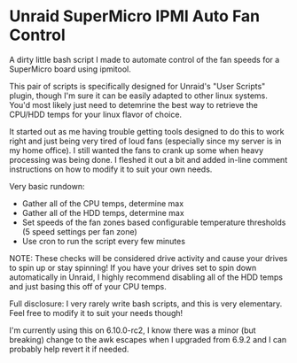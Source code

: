 # Unraid SuperMicro IPMI Auto Fan Control
A dirty little bash script I made to automate control of the fan speeds for a SuperMicro board using ipmitool. 

This pair of scripts is specifically designed for Unraid's "User Scripts" plugin, though I'm sure it can be easily adapted to other linux systems. You'd most likely just need to detemrine the best way to retrieve the CPU/HDD temps for your linux flavor of choice.

It started out as me having trouble getting tools designed to do this to work right and just being very tired of loud fans (especially since my server is in my home office). I still wanted the fans to crank up some when heavy processing was being done. I fleshed it out a bit and added in-line comment instructions on how to modify it to suit your own needs.

Very basic rundown:
- Gather all of the CPU temps, determine max
- Gather all of the HDD temps, determine max
- Set speeds of the fan zones based configurable temperature thresholds (5 speed settings per fan zone)
- Use cron to run the script every few minutes

NOTE: These checks will be considered drive activity and cause your drives to spin up or stay spinning! 
If you have your drives set to spin down automatically in Unraid, I highly recommend disabling all of the HDD temps and just basing this off of your CPU temps.

Full disclosure: I very rarely write bash scripts, and this is very elementary. Feel free to modify it to suit your needs though!

I'm currently using this on 6.10.0-rc2, I know there was a minor (but breaking) change to the awk escapes when I upgraded from 6.9.2 and I can probably help revert it if needed.
